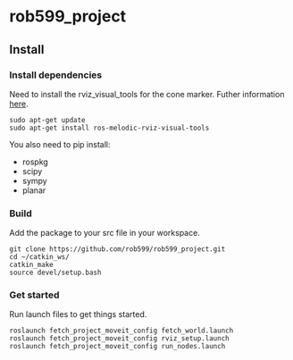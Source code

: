 # rob599_project

## Install

### Install dependencies
Need to install the rviz_visual_tools for the cone marker. Futher information [here](https://github.com/PickNikRobotics/rviz_visual_tools/blob/melodic-devel). 
```
sudo apt-get update
sudo apt-get install ros-melodic-rviz-visual-tools
```

You also need to pip install:
* rospkg
* scipy
* sympy
* planar

### Build
Add the package to your src file in your workspace.

```
git clone https://github.com/rob599/rob599_project.git
cd ~/catkin_ws/
catkin_make
source devel/setup.bash
```

### Get started
Run launch files to get things started.

```
roslaunch fetch_project_moveit_config fetch_world.launch
roslaunch fetch_project_moveit_config rviz_setup.launch
roslaunch fetch_project_moveit_config run_nodes.launch
```


